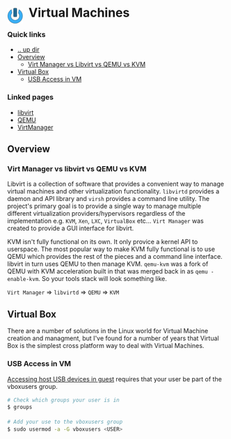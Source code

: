 # Virtual Machines <img style="margin: 6px 13px 0px 0px" align="left" src="../../data/images/logo_36x36.png" />

### Quick links
- [.. up dir](../README.md)
- [Overview](#overview)
  - [Virt Manager vs Libvirt vs QEMU vs KVM](#virt-manager-vs-libvirt-vs-qemu-vs-kvm)
- [Virtual Box](#virtual-box)
  - [USB Access in VM](#usb-access-in-vm)

### Linked pages
- [libvirt](libvirt/README.md)
- [QEMU](qemu/README.md)
- [VirtManager](virt_manager/README.md)

## Overview

### Virt Manager vs libvirt vs QEMU vs KVM
Libvirt is a collection of software that provides a convenient way to manage virtual machines and 
other virtualization functionality. `libvirtd` provides a daemon and API library and `virsh` provides 
a command line utility. The project's primary goal is to provide a single way to manage multiple 
different virtualization providers/hypervisors regardless of the implementation e.g. `KVM`, `Xen`, 
`LXC`, `VirtualBox` etc... `Virt Manager` was created to provide a GUI interface for libvirt.

KVM isn't fully functional on its own. It only provice a kernel API to userspace. The most popular 
way to make KVM fully functional is to use QEMU which provides the rest of the pieces and a command 
line interface. libvirt in turn uses QEMU to then manage KVM. `qemu-kvm` was a fork of QEMU with KVM 
acceleration built in that was merged back in as `qemu -enable-kvm`. So your tools stack will look 
something like.

`Virt Manager` => `libvirtd` => `QEMU` => `KVM` 

## Virtual Box
There are a number of solutions in the Linux world for Virtual Machine creation and managment, but 
I've found for a number of years that Virtual Box is the simplest cross platform way to deal with 
Virtual Machines.

### USB Access in VM
[Accessing host USB devices in guest](https://wiki.archlinux.org/index.php/VirtualBox#Accessing_host_USB_devices_in_guest)
requires that your user be part of the vboxusers group.

```bash
# Check which groups your user is in
$ groups

# Add your use to the vboxusers group
$ sudo usermod -a -G vboxusers <USER>
```
